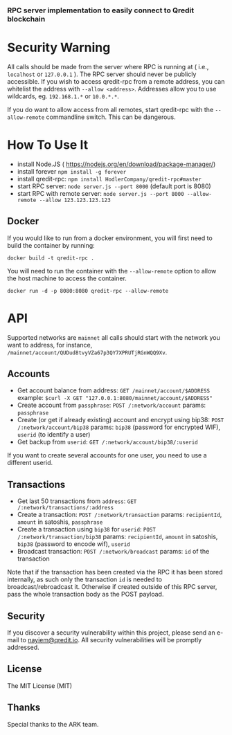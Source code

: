 
### RPC server implementation to easily connect to Qredit blockchain

# Security Warning
All calls should be made from the server where RPC is running at ( i.e., `localhost` or `127.0.0.1` ). The RPC server should never be publicly accessible. If you wish to access qredit-rpc from a remote address, you can whitelist the address with `--allow <address>`. Addresses allow you to use wildcards, eg. `192.168.1.*` or `10.0.*.*`.

If you do want to allow access from all remotes, start qredit-rpc with the `--allow-remote` commandline switch. This can be dangerous.

# How To Use It
- install Node.JS ( https://nodejs.org/en/download/package-manager/)
- install forever `npm install -g forever`
- install qredit-rpc: `npm install HodlerCompany/qredit-rpc#master`
- start RPC server: `node server.js --port 8000` (default port is 8080)
- start RPC with remote server: `node server.js --port 8000 --allow-remote --allow 123.123.123.123`

## Docker ##
If you would like to run from a docker environment, you will first need to build the container by running:
```
docker build -t qredit-rpc .
```
You will need to run the container with the `--allow-remote` option to allow the host machine to access the container.
```
docker run -d -p 8080:8080 qredit-rpc --allow-remote
```

# API
Supported networks are `mainnet` all calls should start with the network you want to address, for instance,  `/mainnet/account/QUDud8tvyVZa67p3QY7XPRUTjRGnWQQ9Xv`.

## Accounts
- Get account balance from address: `GET /mainnet/account/$ADDRESS`
example:  `$curl -X GET "127.0.0.1:8080/mainnet/account/$ADDRESS"`
- Create account from `passphrase`: `POST /:network/account` params: `passphrase`
- Create (or get if already existing) account and encrypt using bip38: `POST /:network/account/bip38` params: `bip38` (password for encrypted WIF), `userid` (to identify a user)
- Get backup from `userid`: `GET /:network/account/bip38/:userid`

If you want to create several accounts for one user, you need to use a different userid.

## Transactions
- Get last 50 transactions from `address`: `GET /:network/transactions/:address`
- Create a transaction: `POST /:network/transaction` params: `recipientId`, `amount` in satoshis, `passphrase`
- Create a transaction using `bip38` for `userid`: `POST /:network/transaction/bip38` params: `recipientId`, `amount` in satoshis, `bip38` (password to encode wif), `userid`
- Broadcast transaction: `POST /:network/broadcast` params: `id` of the transaction

Note that if the transaction has been created via the RPC it has been stored internally, as such only the transaction `id` is needed to broadcast/rebroadcast it. Otherwise if created outside of this RPC server, pass the whole transaction body as the POST payload.

## Security

If you discover a security vulnerability within this project, please send an e-mail to nayiem@qredit.io. All security vulnerabilities will be promptly addressed.

## License

The MIT License (MIT)

## Thanks

Special thanks to the ARK team.
